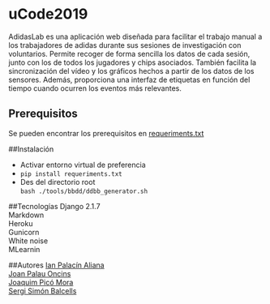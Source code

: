 # uCode2019
AdidasLab es una aplicación web diseñada para facilitar 
el trabajo manual a los trabajadores de adidas durante sus
sesiones de investigación con voluntarios. Permite recoger
de forma sencilla los datos de cada sesión, junto con los de
todos los jugadores y chips asociados. También facilita la
sincronización del vídeo y los gráficos hechos a partir de
los datos de los sensores. Además, proporciona una interfaz
de etiquetas en función del tiempo cuando ocurren los eventos
más relevantes.

## Prerequisitos

Se pueden encontrar los prerequisitos en [requeriments.txt](./requirements.txt)


##Instalación
 * Activar entorno virtual de preferencia
 * ``pip install requeriments.txt``
 * Des del directorio root\
    ``bash ./tools/bbdd/ddbb_generator.sh``

##Tecnologías
Django 2.1.7\
Markdown\
Heroku\
Gunicorn\
White noise\
MLearnin



##Autores
[Ian Palacín Aliana](https://github.com/horno)\
[Joan Palau Oncins](https://github.com/JoanPalau)\
[Joaquim Picó Mora](https://github.com/Kimetix99)\
[Sergi Simón Balcells](https://github.com/Kekino99)
